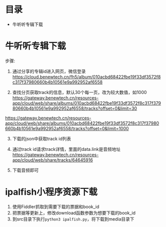 # 目录
- 牛听听专辑下载

# 牛听听专辑下载

步骤:
1. 通过分享的专辑id进入网页，微信登录
https://cloud.benewtech.cn/fh5/album/010acbd68422fbe19f33df3572f8c317f37980660b4b10561e9a992952af6558

2. 查找分页获取track的信息，默认30个每一页，改为较大数值，如1000
https://gateway.benewtech.cn/resources-app/cloud/web/share/albums/010acbd68422fbe19f33df3572f8c317f37980660b4b10561e9a992952af6558/tracks?offset=0&limit=30

https://gateway.benewtech.cn/resources-app/cloud/web/share/albums/010acbd68422fbe19f33df3572f8c317f37980660b4b10561e9a992952af6558/tracks?offset=0&limit=1000

3. 下载的json中获取track id列表

4. 通过track id请求track详情，里面的data.link是音频地址
https://gateway.benewtech.cn/resources-app/cloud/web/share/tracks/64645916

5. 下载音频即可

# ipalfish小程序资源下载
1. 使用Fiddler抓取到需要下载的票据和book_id
2. 把票据等更新上，修改download函数参数为想要下载的book_id
3. 到src目录下执行`python3 ipalfish.py`，将下载到media目录下